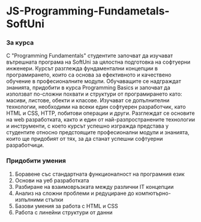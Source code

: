 # JS-Programming-Fundametals-SoftUni
### За курса
С "Programming Fundamentals" студентите започват да изучават вътрешната програма на SoftUni за цялостна подготовка на софтуерни инженери. Курсът разглежда фундаментални концепции в програмирането, които са основа за ефективното и качествено обучение в професионалните модули. Обучаващите се надграждат знанията, придобити в курса Programming Basics и започват да използват по-сложни похвати и структури от програмирането като: масиви, листове, обекти и класове. Изучават се допълнителни технологии, необходими на всеки един софтуерен разработчик, като HTML и CSS, HTTP, побитови операции и други. Разглеждат се основите на web разработката, както и един от най-разпространените технологии и инструменти, с което курсът успешно изгражда представа у студентите относно предстоящите професионални модули и знанията, които ще придобият от тях, за да станат успешни софтуерни разработчици.
### Придобити умения
1. Боравене със стандартната функционалност на програмния език
2. Основи на уеб разработката
3. Разбиране на взаимовръзката между различни IT концепции
4. Анализ на сложни проблеми и редуциране до компютърно-изпълними стъпки
5. Базови умения за работа с HTML и CSS
6. Работа с линейни структури от данни
